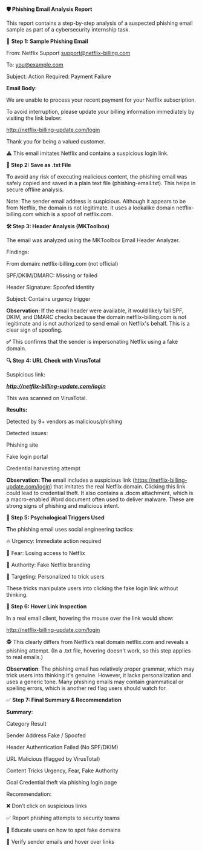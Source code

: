 **🛡️ Phishing Email Analysis Report**

This report contains a step-by-step analysis of a suspected phishing email sample as part of a cybersecurity internship task.



📩 **Step 1: Sample Phishing Email**

From: Netflix Support <support@netflix-billing.com>

To: you@example.com

Subject: Action Required: Payment Failure



**Email Body**:



We are unable to process your recent payment for your Netflix subscription.  

To avoid interruption, please update your billing information immediately by visiting the link below:



http://netflix-billing-update.com/login



Thank you for being a valued customer.

⚠️ This email imitates Netflix and contains a suspicious login link.



**💾 Step 2: Save as .txt File**

**T**o avoid any risk of executing malicious content, the phishing email was safely copied and saved in a plain text file (phishing-email.txt). This helps in secure offline analysis.

Note: The sender email address is suspicious. Although it appears to be from Netflix, the domain is not legitimate. It uses a lookalike domain netfIix-billing.com which is a spoof of netflix.com.



**🛠️ Step 3: Header Analysis (MKToolbox)**

The email was analyzed using the MKToolbox Email Header Analyzer.



Findings:



From domain: netflix-billing.com (not official)



SPF/DKIM/DMARC: Missing or failed

Header Signature: Spoofed identity

Subject: Contains urgency trigger



**Observation: I**f the email header were available, it would likely fail SPF, DKIM, and DMARC checks because the domain netfIix-billing.com is not legitimate and is not authorized to send email on Netflix's behalf. This is a clear sign of spoofing.



**✅** This confirms that the sender is impersonating Netflix using a fake domain.



**🔍 Step 4: URL Check with VirusTotal**

Suspicious link:



***http://netflix-billing-update.com/login***

This was scanned on VirusTotal.



**Results:**



Detected by 9+ vendors as malicious/phishing

Detected issues:

Phishing site

Fake login portal

Credential harvesting attempt



**Observation: The** email includes a suspicious link (https://netflix-billing-update.com/login) that imitates the real Netflix domain. Clicking this link could lead to credential theft. It also contains a .docm attachment, which is a macro-enabled Word document often used to deliver malware. These are strong signs of phishing and malicious intent.



**🧠 Step 5: Psychological Triggers Used**

**T**he phishing email uses social engineering tactics:



🔥 Urgency: Immediate action required

🔐 Fear: Losing access to Netflix

👮 Authority: Fake Netflix branding

🎯 Targeting: Personalized to trick users



These tricks manipulate users into clicking the fake login link without thinking.



**🔎 Step 6: Hover Link Inspection**

**I**n a real email client, hovering the mouse over the link would show:



http://netflix-billing-update.com/login

🕵️ This clearly differs from Netflix’s real domain netflix.com and reveals a phishing attempt. (In a .txt file, hovering doesn't work, so this step applies to real emails.)



**Observation**: The phishing email has relatively proper grammar, which may trick users into thinking it's genuine. However, it lacks personalization and uses a generic tone. Many phishing emails may contain grammatical or spelling errors, which is another red flag users should watch for.



✅ **Step 7: Final Summary \& Recommendation**

**Summary**:

Category	Result

Sender Address	Fake / Spoofed

Header Authentication	Failed (No SPF/DKIM)

URL	Malicious (flagged by VirusTotal)

Content Tricks	Urgency, Fear, Fake Authority

Goal	Credential theft via phishing login page



Recommendation:

❌ Don’t click on suspicious links

✅ Report phishing attempts to security teams

🧠 Educate users on how to spot fake domains

🔐 Verify sender emails and hover over links



